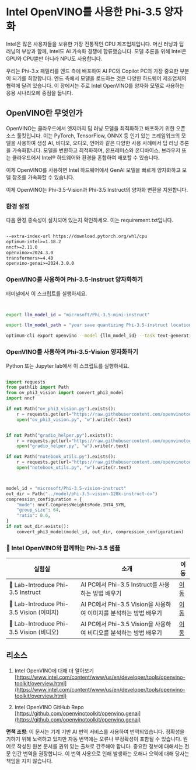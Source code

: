 # **Intel OpenVINO를 사용한 Phi-3.5 양자화**

Intel은 많은 사용자들을 보유한 가장 전통적인 CPU 제조업체입니다. 머신 러닝과 딥 러닝의 부상과 함께, Intel도 AI 가속화 경쟁에 합류했습니다. 모델 추론을 위해 Intel은 GPU와 CPU뿐만 아니라 NPU도 사용합니다.

우리는 Phi-3.x 패밀리를 엔드 측에 배포하여 AI PC와 Copilot PC의 가장 중요한 부분이 되기를 희망합니다. 엔드 측에서 모델을 로드하는 것은 다양한 하드웨어 제조업체의 협력에 달려 있습니다. 이 장에서는 주로 Intel OpenVINO를 양자화 모델로 사용하는 응용 시나리오에 중점을 둡니다.

## **OpenVINO란 무엇인가**

OpenVINO는 클라우드에서 엣지까지 딥 러닝 모델을 최적화하고 배포하기 위한 오픈 소스 툴킷입니다. 이는 PyTorch, TensorFlow, ONNX 등 인기 있는 프레임워크의 모델을 사용하여 생성 AI, 비디오, 오디오, 언어와 같은 다양한 사용 사례에서 딥 러닝 추론을 가속화합니다. 모델을 변환하고 최적화하며, 온프레미스와 온디바이스, 브라우저 또는 클라우드에서 Intel® 하드웨어와 환경을 혼합하여 배포할 수 있습니다.

이제 OpenVINO를 사용하면 Intel 하드웨어에서 GenAI 모델을 빠르게 양자화하고 모델 참조를 가속화할 수 있습니다.

이제 OpenVINO는 Phi-3.5-Vision과 Phi-3.5 Instruct의 양자화 변환을 지원합니다.

### **환경 설정**

다음 환경 종속성이 설치되어 있는지 확인하세요. 이는 requirement.txt입니다.

```txt

--extra-index-url https://download.pytorch.org/whl/cpu
optimum-intel>=1.18.2
nncf>=2.11.0
openvino>=2024.3.0
transformers>=4.40
openvino-genai>=2024.3.0.0

```

### **OpenVINO를 사용하여 Phi-3.5-Instruct 양자화하기**

터미널에서 이 스크립트를 실행하세요.

```bash


export llm_model_id = "microsoft/Phi-3.5-mini-instruct"

export llm_model_path = "your save quantizing Phi-3.5-instruct location"

optimum-cli export openvino --model {llm_model_id} --task text-generation-with-past --weight-format int4 --group-size 128 --ratio 0.6  --sym  --trust-remote-code {llm_model_path}


```

### **OpenVINO를 사용하여 Phi-3.5-Vision 양자화하기**

Python 또는 Jupyter lab에서 이 스크립트를 실행하세요.

```python

import requests
from pathlib import Path
from ov_phi3_vision import convert_phi3_model
import nncf

if not Path("ov_phi3_vision.py").exists():
    r = requests.get(url="https://raw.githubusercontent.com/openvinotoolkit/openvino_notebooks/latest/notebooks/phi-3-vision/ov_phi3_vision.py")
    open("ov_phi3_vision.py", "w").write(r.text)


if not Path("gradio_helper.py").exists():
    r = requests.get(url="https://raw.githubusercontent.com/openvinotoolkit/openvino_notebooks/latest/notebooks/phi-3-vision/gradio_helper.py")
    open("gradio_helper.py", "w").write(r.text)

if not Path("notebook_utils.py").exists():
    r = requests.get(url="https://raw.githubusercontent.com/openvinotoolkit/openvino_notebooks/latest/utils/notebook_utils.py")
    open("notebook_utils.py", "w").write(r.text)



model_id = "microsoft/Phi-3.5-vision-instruct"
out_dir = Path("../model/phi-3.5-vision-128k-instruct-ov")
compression_configuration = {
    "mode": nncf.CompressWeightsMode.INT4_SYM,
    "group_size": 64,
    "ratio": 0.6,
}
if not out_dir.exists():
    convert_phi3_model(model_id, out_dir, compression_configuration)

```

### **🤖 Intel OpenVINO와 함께하는 Phi-3.5 샘플**

| 실험실    | 소개 | 이동 |
| -------- | ------- |  ------- |
| 🚀 Lab-Introduce Phi-3.5 Instruct  | AI PC에서 Phi-3.5 Instruct를 사용하는 방법 배우기    |  [이동](../../../../../code/09.UpdateSamples/Aug/intel-phi35-instruct-zh.ipynb)    |
| 🚀 Lab-Introduce Phi-3.5 Vision (이미지) | AI PC에서 Phi-3.5 Vision을 사용하여 이미지를 분석하는 방법 배우기      |  [이동](../../../../../code/09.UpdateSamples/Aug/intel-phi35-vision-img.ipynb)    |
| 🚀 Lab-Introduce Phi-3.5 Vision (비디오)   | AI PC에서 Phi-3.5 Vision을 사용하여 비디오를 분석하는 방법 배우기    |  [이동](../../../../../code/09.UpdateSamples/Aug/intel-phi35-vision-video.ipynb)    |

## **리소스**

1. Intel OpenVINO에 대해 더 알아보기 [https://www.intel.com/content/www/us/en/developer/tools/openvino-toolkit/overview.html](https://www.intel.com/content/www/us/en/developer/tools/openvino-toolkit/overview.html)

2. Intel OpenVINO GitHub Repo [https://github.com/openvinotoolkit/openvino.genai](https://github.com/openvinotoolkit/openvino.genai)

**면책 조항**:
이 문서는 기계 기반 AI 번역 서비스를 사용하여 번역되었습니다. 정확성을 기하기 위해 노력하고 있지만 자동 번역에는 오류나 부정확성이 포함될 수 있습니다. 원어로 작성된 원본 문서를 권위 있는 출처로 간주해야 합니다. 중요한 정보에 대해서는 전문 인간 번역을 권장합니다. 이 번역 사용으로 인해 발생하는 오해나 오역에 대해 당사는 책임을 지지 않습니다.